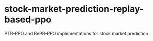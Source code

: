 # stock-market-prediction-replay-based-ppo
PTR-PPO and RePR-PPO implementations for stock market prediction
